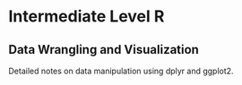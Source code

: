 # Intermediate Level R

## Data Wrangling and Visualization
Detailed notes on data manipulation using dplyr and ggplot2.
